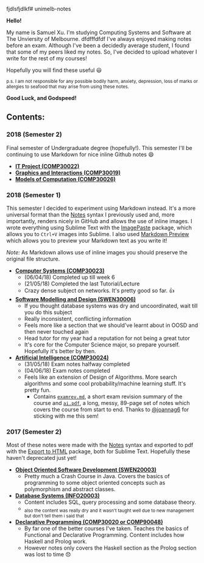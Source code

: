 fjdlsfjdlkf# unimelb-notes

**Hello!**

My name is Samuel Xu. I'm studying Computing Systems and Software at The Unviersity of Melbourne.
dfdfffdfdf
I've always enjoyed making notes before an exam. Although I've been a decidedly average student, I found that some of my peers liked my notes.
So, I've decided to upload whatever I write for the rest of my courses!

Hopefully you will find these useful :smiley:

<sub>p.s. I am not responsible for any possible bodily harm, anxiety, depression, loss of marks or allergies to seafood that may arise from using these notes.</sub>

**Good Luck, and Godspeed!**

## Contents:

### 2018 (Semester 2)

Final semester of Undergraduate degree (hopefully!). This semester I'll be continuing to use Markdown for nice inline Github notes :smile:
- [**IT Project (COMP30022)**](COMP30022)
- [**Graphics and Interactions (COMP30019)**](COMP30019)
- [**Models of Computation (COMP30026)**](COMP30026)

### 2018 (Semester 1)

This semester I decided to experiment using Markdown instead. It's a more universal format than the [Notes](https://packagecontrol.io/packages/Notes) syntax I previously used and, more importantly, renders nicely in GitHub and allows the use of inline images. I wrote everything using Sublime Text with the [ImagePaste](https://packagecontrol.io/packages/ImagePaste) package, which allows you to `Ctrl+V` images into Sublime. I also used [Markdown Preview](https://packagecontrol.io/packages/MarkdownPreview) which allows you to preview your Markdown text as you write it!

*Note:* As Markdown allows use of inline images you should preserve the original file structure.

- [**Computer Systems (COMP30023)**](COMP30023)
	- (06/04/18) Completed up till week 6
	- (21/05/18) Completed the last Tutorial/Lecture
	- Crazy dense subject on networks. It's pretty good so far. :+1:
- [**Software Modelling and Design (SWEN30006)**](SWEN30006)
	- If you thought database systems was dry and uncoordinated, wait till you do this subject
	- Really inconsistent, conflicting information
	- Feels more like a section that we should've learnt about in OOSD and then never touched again
	- Head tutor for my year had a reputation for not being a great tutor
	- It's core for the Computer Science major, so prepare yourself. Hopefully it's better by then.
- [**Artificial Intelligence (COMP30024)**](COMP30024)
	- (31/05/18) Exam notes halfway completed
	- (04/06/18) Exam notes completed
	- Feels like an extension of Design of Algorithms. More search algorithms and some cool probability/machine learning stuff. It's pretty fun.
		- Contains [`examrev.md`](COMP30024/examrev.md), a short exam revision summary of the course and [`ai.pdf`](COMP30024/ai.pdf), a long, messy, 89-page set of notes which covers the course from start to end. Thanks to [@joannag6](https://github.com/joannag6) for sticking with me this sem! 

### 2017 (Semester 2)

Most of these notes were made with the [Notes](https://packagecontrol.io/packages/Notes) syntax and exported to pdf with the [Export to HTML](https://packagecontrol.io/packages/ExportHtml) package, both for Sublime Text. Hopefully these haven't deprecated just yet!
- [**Object Oriented Software Development (SWEN20003)**](SWEN20003)
	- Pretty much a Crash Course in Java. Covers the basics of programming to some object oriented concepts such as polymorphism and abstract classes.
- [**Database Systems (INFO20003)**](INFO20003)
	- Content includes SQL, query processing and some database theory. 
	- <sub>also the content was really dry and it wasn't taught well due to new management but don't tell them i said that</sub>
- [**Declarative Programming (COMP30020 or COMP90048)**](COMP30020)
	- By far one of the better courses I've taken. Teaches the basics of Functional and Declarative Programming. Content includes how Haskell and Prolog work.
	- However notes only covers the Haskell section as the Prolog section was lost to time :disappointed:


